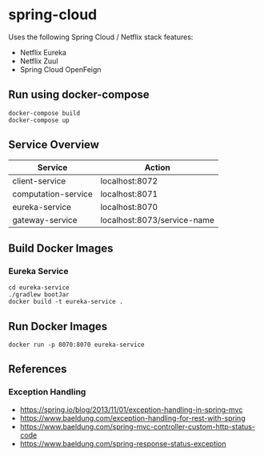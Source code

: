 # spring-cloud
Uses the following Spring Cloud / Netflix stack features:
* Netflix Eureka
* Netflix Zuul
* Spring Cloud OpenFeign

## Run using docker-compose
```
docker-compose build
docker-compose up
```

## Service Overview
| Service             | Action                      |
| ------------------- | --------------------------- |
| client-service      | localhost:8072              |
| computation-service | localhost:8071              |
| eureka-service      | localhost:8070              |
| gateway-service     | localhost:8073/service-name |

## Build Docker Images
### Eureka Service
```
cd eureka-service
./gradlew bootJar
docker build -t eureka-service .
```

## Run Docker Images
```
docker run -p 8070:8070 eureka-service
```
## References

### Exception Handling
* https://spring.io/blog/2013/11/01/exception-handling-in-spring-mvc
* https://www.baeldung.com/exception-handling-for-rest-with-spring
* https://www.baeldung.com/spring-mvc-controller-custom-http-status-code
* https://www.baeldung.com/spring-response-status-exception